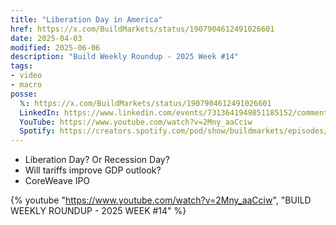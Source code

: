 ```yaml
---
title: "Liberation Day in America"
href: https://x.com/BuildMarkets/status/1907904612491026601
date: 2025-04-03
modified: 2025-06-06
description: "Build Weekly Roundup - 2025 Week #14"
tags:
- video
- macro
posse:
  𝕏: https://x.com/BuildMarkets/status/1907904612491026601
  LinkedIn: https://www.linkedin.com/events/7313641949851185152/comments/
  YouTube: https://www.youtube.com/watch?v=2Mny_aaCciw
  Spotify: https://creators.spotify.com/pod/show/buildmarkets/episodes/BUILD-WEEKLY-ROUNDUP---2025-WEEK-14-e32jd2b
---
```


- Liberation Day? Or Recession Day?
- Will tariffs improve GDP outlook?
- CoreWeave IPO

{% youtube "https://www.youtube.com/watch?v=2Mny_aaCciw", "BUILD WEEKLY ROUNDUP - 2025 WEEK #14" %}
